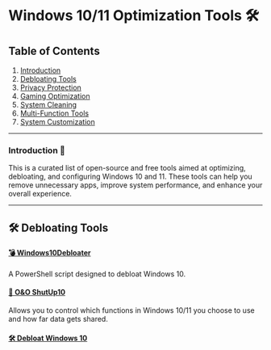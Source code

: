 # Windows 10/11 Optimization Tools 🛠️

## Table of Contents
1. [Introduction](#introduction-)
2. [Debloating Tools](#%EF%B8%8F-debloating-tools)
3. [Privacy Protection](#%EF%B8%8F-privacy-protection)
4. [Gaming Optimization](#%EF%B8%8F-gaming-optimization)
5. [System Cleaning](#%EF%B8%8F-system-cleaning)
6. [Multi-Function Tools](#%EF%B8%8F-multi-function-tools)
7. [System Customization](#%EF%B8%8F-system-customization)

---

### Introduction 📝

This is a curated list of open-source and free tools aimed at optimizing, debloating, and configuring Windows 10 and 11. These tools can help you remove unnecessary apps, improve system performance, and enhance your overall experience.

---
## 🛠️ Debloating Tools
#### [💣 Windows10Debloater](https://github.com/Sycnex/Windows10Debloater)
A PowerShell script designed to debloat Windows 10.

#### [🤫 O&O ShutUp10](https://www.oo-software.com/en/shutup10)
Allows you to control which functions in Windows 10/11 you choose to use and how far data gets shared.

#### [🛠️ Debloat Windows 10](https://github.com/W4RH4WK/Debloat-Windows-10)
A collection of scripts for debloating and "making Windows great again."

#### [🛡️ Win-Debloat-Tools](https://github.com/LeDragoX/Win-Debloat-Tools)
Customizes, debloats, and improves privacy, performance, and system responsiveness on Windows 10+.

#### [🗑️ Bloatbox](https://github.com/builtbybel/bloatbox)
Removes pre-installed Microsoft apps like OneDrive and Gamebar.

---

## 🛡️ Privacy Protection

#### [🛡️ Privatezilla](https://github.com/builtbybel/privatezilla)
Focuses on privacy protection and allows disabling of telemetry and other settings.

#### [🛡️ WPD](https://wpd.app/)
WPD is a privacy-focused Windows settings dashboard that allows you to disable various telemetry aspects, manage your firewall, and control updates.

#### [🐦 Blackbird](https://www.getblackbird.net/)
Blackbird is designed to optimize and tweak Windows settings for performance and privacy, removing telemetry, simplifying configurations, and securing your system against various threats.

#### [🔒 SimpleWall](https://www.henrypp.org/product/simplewall)
SimpleWall is a simple tool to configure the Windows Filtering Platform (WFP), offering easy setup and customization for your firewall rules.

#### [🔐 Safing](https://safing.io/)
Safing provides a privacy network layer aiming to protect you from surveillance and cyber threats, while ensuring a fast and reliable internet connection.


---

## 🎮 Gaming Optimization 

#### [🎮 Windows10GamingFocus](https://github.com/DaddyMadu/Windows10GamingFocus)
Focuses on optimizing Windows 10 for a better gaming experience.

#### [🎮 Panjno on Youtube](https://www.youtube.com/channel/UCXKZHfs9sDLYV9HDuz9MLDA)
Cover's optimizations for specific games, hardware and operating systems and keeps you updated.

---

## 🧹 System Cleaning

#### [🌳 WinDirStat](https://windirstat.net/)
Visualizes files on selected drives making it easy to spot large caches and clean the storage.

#### [🧪 BleachBit](https://www.bleachbit.org/)
BleachBit is an open-source system cleaner that helps you free disk space and guard your privacy.

#### [🔎 Czkawka](https://github.com/qarmin/czkawka)
Czkawka is a multi-functional tool written in Rust that helps you find duplicates, empty folders, similar images, and more.

#### [🧹 Intelligent Standby List Cleaner (ISLC)](https://www.wagnardsoft.com/content/Intelligent-standby-list-cleaner-ISLC-v1029-Released)
Intelligent Standby List Cleaner is designed to monitor and clear the memory standby list when it exceeds a certain limit, helping to improve system responsiveness.

#### [🧼 WinMemoryCleaner](https://github.com/IgorMundstein/WinMemoryCleaner)
WinMemoryCleaner is a simple utility for clearing your computer's memory, aiming to speed up your system by freeing up unused RAM.

---

## 🛠️ Multi-Function Tools


#### [🔧 WinUtil](https://github.com/ChrisTitusTech/winutil)
A utility for installing programs, tweaks, fixes, and updates on Windows systems.

#### [⚙️ Optimizer](https://github.com/hellzerg/optimizer)
Optimizer is an advanced system optimization tool that enables you to tweak and enhance various settings in Windows for improved performance and security.

#### [🛠️ Windows-Optimize-Harden-Debloat](https://github.com/simeononsecurity/Windows-Optimize-Harden-Debloat)
Automates recommended configurations for optimizing and securing Windows 10 and 11.

#### [🏍 TronScript](https://www.reddit.com/r/TronScript/)
TronScript is a collection of automation scripts aimed at disinfecting and optimizing Windows systems.

#### [📦 Windows_Optimisation_Pack](https://github.com/Marvin700/Windows_Optimisation_Pack)
This pack includes various scripts and tools aimed at optimizing and improving the performance of Windows systems.

#### [🎵 Melody for Windows](https://github.com/ionuttbara/melody_windows)
Melody is a tool aimed at automating and simplifying the setup of a fresh Windows installation, from installing drivers to setting up software.


---

## 🖥️ System Customization 

#### [🖥️ ThisIsWin11](https://github.com/builtbybel/ThisIsWin11)
An all-in-one tool for customizing and optimizing Windows 11 settings.

#### [🛠️ BloatyNosy](https://github.com/builtbybel/BloatyNosy)
BloatyNosy aims to streamline your Windows 11 experience by housing all essential settings under one app.

#### [🔩 NTLite](https://www.ntlite.com/)
NTLite is a Windows customization tool that allows you to modify your existing Windows install or an ISO image, removing components, adding drivers, and configuring settings for a streamlined deployment.

---
